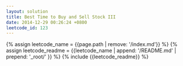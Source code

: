 ```yaml
---
layout: solution
title: Best Time to Buy and Sell Stock III
date: 2014-12-29 00:26:24 +0800
leetcode_id: 123
---
```

{% assign leetcode_name = {{page.path | remove: '/index.md'}}  %}
{% assign leetcode_readme = {{leetcode_name | append: '/README.md' | prepend: '_root/' }}  %}
{% include {{leetcode_readme}} %}
